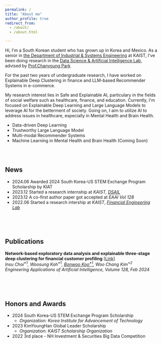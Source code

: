 ```yaml
---
permalink: /
title: "About me"
author_profile: true
redirect_from: 
  - /about/
  - /about.html

---
```


Hi, I'm a South Korean student who has grown up in Korea and Mexico. As a senior in [the Department of Industrial & Systems Engineering](https://ise.kaist.ac.kr/) at KAIST, I've been doing research in the [Data Science & Artificial Intelligence Lab](https://dsail.kaist.ac.kr/), advised by [Prof.Chanyoung Park](https://dsail.kaist.ac.kr/professor/)

For the past two years of undergraduate research, I have worked on Explainable Deep Clustering in finance and LLM-based Recommender Systems in e-commerce. 

My research interest lies in Safe and Explainable AI, particulary in the fields of social welfare such as healthcare, finance, and education. Currently, I'm focused on Explainable Deep Learning and Large Language Models to leverage AI for the betterment of society. Going on, I aim to utilize AI to address issues in healthcare, especially in Mental Health and Brain Health. 
* Data-driven Deep Learning
* Trustworthy Large Language Model
* Multi-modal Recommender Systems
* Machine Learning in Mental Health and Brain Health (Coming Soon)

<pre>


</pre>

## <a id="news"></a>News
<!-- * 2024.08 Started a research internship at *GeorgiaTech X Emory,* [ViTAL Lab](https://kwonvitallab.github.io/),  -->
* 2024.06 Awarded 2024 South Korea-US STEM Exchange Program Scholarship by KIAT
* 2023.12 Started a research internship at *KAIST,* [*DSAIL*](https://dsail.kaist.ac.kr/) 
* 2023.12 A co-first author paper got accepted at *EAAI Vol 128*
* 2022.06 Started a research intership at *KAIST*, [*Financial Engineering Lab*](https://felab.kaist.ac.kr/)

<pre>



</pre>

## <a id="publications"></a>Publications

**Network-based exploratory data analysis and explainable three-stage deep clustering for financial customer profiling**  [[Link]](https://www.sciencedirect.com/science/article/abs/pii/S0952197623015622?via%3Dihub)
<br>
<em>Insu Choi<sup>*1</sup>, Woosung Koh<sup>*1</sup>, <u>Bonwoo Koo<sup>*1</sup></u>, Woo Chang Kim<sup>*2</sup></em>  
<em>Engineering Applications of Artificial Intelligence, Volume 128, Feb 2024</em> 


<pre>



</pre>
## <a id="honors and awards"></a>Honors and Awards

* 2024 South Korea-US STEM Exchange Program Scholarship
  * <em>Organization: Korea Institute for Advancement of Technology</em>
* 2023 KimYoungHan Global Leader Scholarship
  * <em>Organization: KAIST Scholarship Organization</em>
* 2022 3rd place - NH Investment & Securities Big Data Competition


